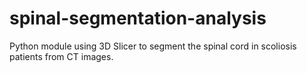 # spinal-segmentation-analysis
Python module using 3D Slicer to segment the spinal cord in scoliosis patients from CT images.
